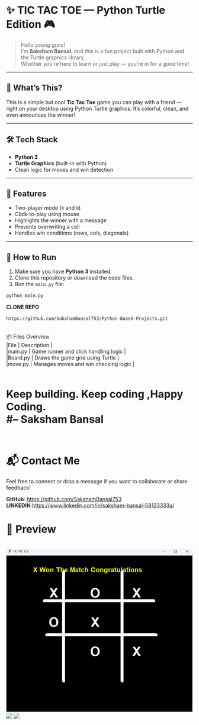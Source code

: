 # ✨ TIC TAC TOE — Python Turtle Edition 🎮

> Hello young guns!  
> I’m **Saksham Bansal**, and this is a fun project built with Python and the Turtle graphics library.  
> Whether you're here to learn or just play — you're in for a good time!

---

## 🧠 What’s This?

This is a simple but cool **Tic Tac Toe** game you can play with a friend — right on your desktop using Python Turtle graphics. It’s colorful, clean, and even announces the winner!

---

## 🛠️ Tech Stack

- **Python 3**
- **Turtle Graphics** (built-in with Python)
- Clean logic for moves and win detection

---

## 🎯 Features

- Two-player mode (`X` and `O`)
- Click-to-play using mouse
- Highlights the winner with a message
- Prevents overwriting a cell
- Handles win conditions (rows, cols, diagonals)

---

## 🚀 How to Run

1. Make sure you have **Python 3** installed.
2. Clone this repository or download the code files.
3. Run the `main.py` file:

```bash
python main.py
```
**CLONE REPO**
```bash
https://github.com/SakshamBansal753/Python-Based-Projects.git
```
<br>
📦 Files Overview<br>
|File	      |     Description                        |<br>
|main.py	  |  Game runner and click handling logic  |<br>
|Board.py	  |  Draws the game grid using Turtle      |<br>
|move.py	  |   Manages moves and win checking logic |<br>
<br>


# Keep building. Keep coding ,Happy Coding.<br>#– Saksham Bansal
<br>

# 📬 Contact Me
Feel free to connect or drop a message if you want to collaborate or share feedback!

**GitHub**: https://github.com/SakshamBansal753<br>
**LINKEDIN**:https://www.linkedin.com/in/saksham-bansal-58123333a/

# 📸 Preview
<br>
<div>
<img src="https://github.com/SakshamBansal753/Python-Based-Projects/blob/main/TIC%20TAC%20TOE/TIC%20TAC%20TOE%20GAME.png" width="900"/>
<img src="https://play-lh.googleusercontent.com/zPxLgj5nvl20ahJV7aFC6S5mD8kii5CEEDj25j1P9CYAfXL9sdDuO-8eES0r4DhJHrU" width="450"/>
<img src="https://play-lh.googleusercontent.com/5ENdgpFsRhQt9y_ySp9UK_p-CL0TmhSwW5pKmmzzIW0OLFR3EvAtzAGm6c_IkkfgVg" width="450"/>
</div>
